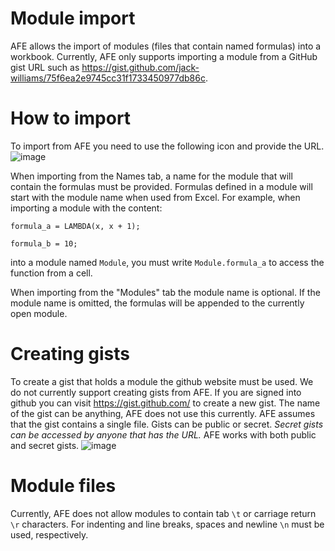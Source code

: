 # Module import
AFE allows the import of modules (files that contain named formulas) into a workbook. Currently, AFE only supports importing a module from a GitHub gist URL such as https://gist.github.com/jack-williams/75f6ea2e9745cc31f1733450977db86c.

# How to import
To import from AFE you need to use the following icon and provide the URL.
![image](https://user-images.githubusercontent.com/4489219/206422847-7ecaf1e3-5ccd-47a8-a1aa-f6fc39c7a2f9.png)

When importing from the Names tab, a name for the module that will contain the formulas must be provided. Formulas defined in a module will start with the module name when used from Excel. For example, when importing a module with the content:
```
formula_a = LAMBDA(x, x + 1);

formula_b = 10;
```
into a module named `Module`, you must write `Module.formula_a` to access the function from a cell.

When importing from the "Modules" tab the module name is optional. If the module name is omitted, the formulas will be appended to the currently open module.

# Creating gists
To create a gist that holds a module the github website must be used. We do not currently support creating gists from AFE. If you are signed into github you can visit https://gist.github.com/ to create a new gist. The name of the gist can be anything, AFE does not use this currently. AFE assumes that the gist contains a single file.
Gists can be public or secret. _Secret gists can be accessed by anyone that has the URL._ AFE works with both public and secret gists.
![image](https://user-images.githubusercontent.com/4489219/206424098-85cff490-963b-4beb-8f5f-e533f710a53b.png)


# Module files
Currently, AFE does not allow modules to contain tab `\t` or carriage return `\r` characters. For indenting and line breaks, spaces and newline `\n` must be used, respectively. 

